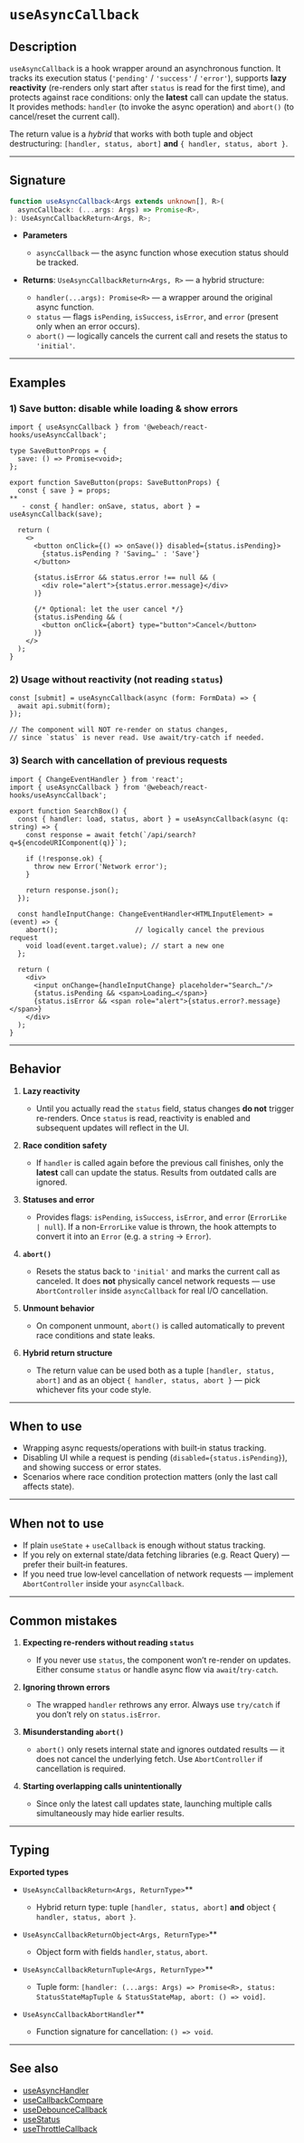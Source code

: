 # `useAsyncCallback`

## Description

`useAsyncCallback` is a hook wrapper around an asynchronous function. It tracks its execution status (`'pending'` / `'success'` / `'error'`), supports **lazy reactivity** (re-renders only start after `status` is read for the first time), and protects against race conditions: only the **latest** call can update the status. It provides methods: `handler` (to invoke the async operation) and `abort()` (to cancel/reset the current call).

The return value is a *hybrid* that works with both tuple and object destructuring: `[handler, status, abort]` **and** `{ handler, status, abort }`.

---

## Signature

```ts
function useAsyncCallback<Args extends unknown[], R>(
  asyncCallback: (...args: Args) => Promise<R>,
): UseAsyncCallbackReturn<Args, R>;
```

- **Parameters**
   - `asyncCallback` — the async function whose execution status should be tracked.

- **Returns**: `UseAsyncCallbackReturn<Args, R>` — a hybrid structure:
   - `handler(...args): Promise<R>` — a wrapper around the original async function.
   - `status` — flags `isPending`, `isSuccess`, `isError`, and `error` (present only when an error occurs).
   - `abort()` — logically cancels the current call and resets the status to `'initial'`.

---

## Examples

### 1) Save button: disable while loading & show errors

```tsx
import { useAsyncCallback } from '@webeach/react-hooks/useAsyncCallback';

type SaveButtonProps = {
  save: () => Promise<void>;
};

export function SaveButton(props: SaveButtonProps) {
  const { save } = props;
**
   - const { handler: onSave, status, abort } = useAsyncCallback(save);

  return (
    <>
      <button onClick={() => onSave()} disabled={status.isPending}> 
        {status.isPending ? 'Saving…' : 'Save'}
      </button>

      {status.isError && status.error !== null && (
        <div role="alert">{status.error.message}</div>
      )}

      {/* Optional: let the user cancel */}
      {status.isPending && (
        <button onClick={abort} type="button">Cancel</button>
      )}
    </>
  );
}
```

### 2) Usage without reactivity (not reading `status`)

```tsx
const [submit] = useAsyncCallback(async (form: FormData) => {
  await api.submit(form);
});

// The component will NOT re-render on status changes,
// since `status` is never read. Use await/try-catch if needed.
```

### 3) Search with cancellation of previous requests

```tsx
import { ChangeEventHandler } from 'react';
import { useAsyncCallback } from '@webeach/react-hooks/useAsyncCallback';

export function SearchBox() {
  const { handler: load, status, abort } = useAsyncCallback(async (q: string) => {
    const response = await fetch(`/api/search?q=${encodeURIComponent(q)}`);

    if (!response.ok) {
      throw new Error('Network error');
    }

    return response.json();
  });

  const handleInputChange: ChangeEventHandler<HTMLInputElement> = (event) => {
    abort();                   // logically cancel the previous request
    void load(event.target.value); // start a new one
  };

  return (
    <div>
      <input onChange={handleInputChange} placeholder="Search…"/>
      {status.isPending && <span>Loading…</span>}
      {status.isError && <span role="alert">{status.error?.message}</span>}
    </div>
  );
}
```

---

## Behavior

1. **Lazy reactivity**
   - Until you actually read the `status` field, status changes **do not** trigger re-renders. Once `status` is read, reactivity is enabled and subsequent updates will reflect in the UI.

2. **Race condition safety**
   - If `handler` is called again before the previous call finishes, only the **latest** call can update the status. Results from outdated calls are ignored.

3. **Statuses and error**
   - Provides flags: `isPending`, `isSuccess`, `isError`, and `error` (`ErrorLike | null`). If a non-`ErrorLike` value is thrown, the hook attempts to convert it into an `Error` (e.g. a `string` → `Error`).

4. **`abort()`**
   - Resets the status back to `'initial'` and marks the current call as canceled. It does **not** physically cancel network requests — use `AbortController` inside `asyncCallback` for real I/O cancellation.

5. **Unmount behavior**
   - On component unmount, `abort()` is called automatically to prevent race conditions and state leaks.

6. **Hybrid return structure**
   - The return value can be used both as a tuple `[handler, status, abort]` and as an object `{ handler, status, abort }` — pick whichever fits your code style.

---

## When to use

- Wrapping async requests/operations with built‑in status tracking.
- Disabling UI while a request is pending (`disabled={status.isPending}`), and showing success or error states.
- Scenarios where race condition protection matters (only the last call affects state).

---

## When **not** to use

- If plain `useState` + `useCallback` is enough without status tracking.
- If you rely on external state/data fetching libraries (e.g. React Query) — prefer their built‑in features.
- If you need true low‑level cancellation of network requests — implement `AbortController` inside your `asyncCallback`.

---

## Common mistakes

1. **Expecting re-renders without reading `status`**
   - If you never use `status`, the component won’t re-render on updates. Either consume `status` or handle async flow via `await`/`try-catch`.

2. **Ignoring thrown errors**
   - The wrapped `handler` rethrows any error. Always use `try/catch` if you don’t rely on `status.isError`.

3. **Misunderstanding `abort()`**
   - `abort()` only resets internal state and ignores outdated results — it does not cancel the underlying fetch. Use `AbortController` if cancellation is required.

4. **Starting overlapping calls unintentionally**
   - Since only the latest call updates state, launching multiple calls simultaneously may hide earlier results.

---

## Typing

**Exported types**

- `UseAsyncCallbackReturn<Args, ReturnType>`**
   - Hybrid return type: tuple `[handler, status, abort]` **and** object `{ handler, status, abort }`.

- `UseAsyncCallbackReturnObject<Args, ReturnType>`**
   - Object form with fields `handler`, `status`, `abort`.

- `UseAsyncCallbackReturnTuple<Args, ReturnType>`**
   - Tuple form: `[handler: (...args: Args) => Promise<R>, status: StatusStateMapTuple & StatusStateMap, abort: () => void]`.

- `UseAsyncCallbackAbortHandler`**
   - Function signature for cancellation: `() => void`.

---

## See also

- [useAsyncHandler](useAsyncHandler.md)
- [useCallbackCompare](useCallbackCompare.md)
- [useDebounceCallback](useDebounceCallback.md)
- [useStatus](useStatus.md)
- [useThrottleCallback](useThrottleCallback.md)

